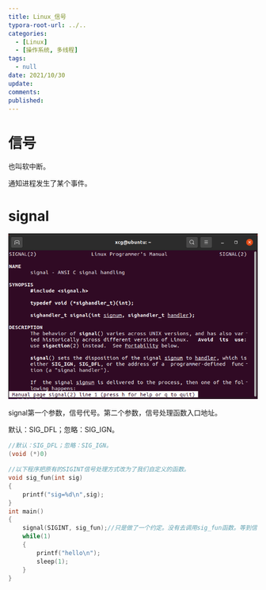 ```yaml
---
title: Linux_信号
typora-root-url: ../..
categories:
  - [Linux]
  - [操作系统, 多线程]
tags:
  - null 
date: 2021/10/30
update:
comments:
published:
---
```


# 信号

也叫软中断。

通知进程发生了某个事件。

# signal

![image-20211030101557246](../../images/%E4%BF%A1%E5%8F%B7/image-20211030101557246.png)

signal第一个参数，信号代号。第二个参数，信号处理函数入口地址。

默认：SIG_DFL；忽略：SIG_IGN。

```c
//默认：SIG_DFL；忽略：SIG_IGN。
(void (*)0)
```



```c
//以下程序把原有的SIGINT信号处理方式改为了我们自定义的函数。
void sig_fun(int sig)
{
    printf("sig=%d\n",sig);
}
int main()
{
    signal(SIGINT, sig_fun);//只是做了一个约定。没有去调用sig_fun函数。等到信号出现才去调用。
    while(1)
    {
        printf("hello\n");
        sleep(1);
    }
}
```

